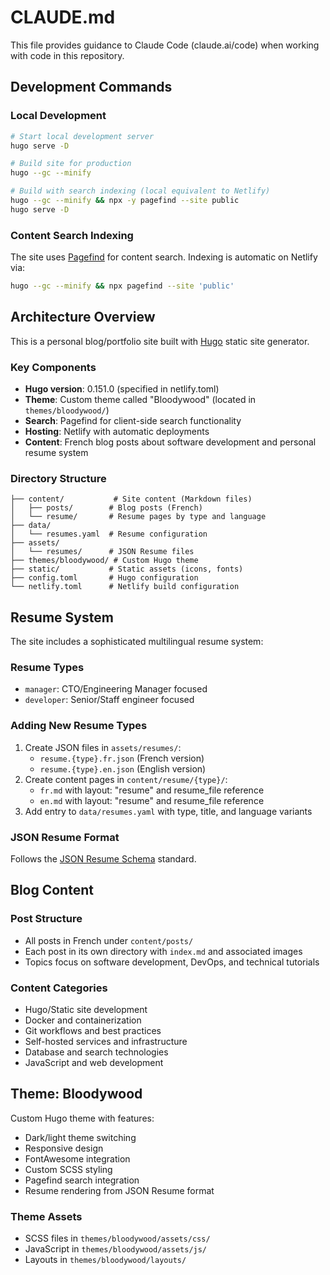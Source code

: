# CLAUDE.md

This file provides guidance to Claude Code (claude.ai/code) when working with code in this repository.

## Development Commands

### Local Development
```bash
# Start local development server
hugo serve -D

# Build site for production
hugo --gc --minify

# Build with search indexing (local equivalent to Netlify)
hugo --gc --minify && npx -y pagefind --site public
hugo serve -D
```

### Content Search Indexing
The site uses [Pagefind](https://pagefind.app/) for content search. Indexing is automatic on Netlify via:
```bash
hugo --gc --minify && npx pagefind --site 'public'
```

## Architecture Overview

This is a personal blog/portfolio site built with [Hugo](https://gohugo.io/) static site generator.

### Key Components
- **Hugo version**: 0.151.0 (specified in netlify.toml)
- **Theme**: Custom theme called "Bloodywood" (located in `themes/bloodywood/`)
- **Search**: Pagefind for client-side search functionality
- **Hosting**: Netlify with automatic deployments
- **Content**: French blog posts about software development and personal resume system

### Directory Structure
```
├── content/           # Site content (Markdown files)
│   ├── posts/        # Blog posts (French)
│   └── resume/       # Resume pages by type and language
├── data/
│   └── resumes.yaml  # Resume configuration
├── assets/
│   └── resumes/      # JSON Resume files
├── themes/bloodywood/ # Custom Hugo theme
├── static/           # Static assets (icons, fonts)
├── config.toml       # Hugo configuration
└── netlify.toml      # Netlify build configuration
```

## Resume System

The site includes a sophisticated multilingual resume system:

### Resume Types
- `manager`: CTO/Engineering Manager focused
- `developer`: Senior/Staff engineer focused

### Adding New Resume Types
1. Create JSON files in `assets/resumes/`:
   - `resume.{type}.fr.json` (French version)
   - `resume.{type}.en.json` (English version)
2. Create content pages in `content/resume/{type}/`:
   - `fr.md` with layout: "resume" and resume_file reference
   - `en.md` with layout: "resume" and resume_file reference
3. Add entry to `data/resumes.yaml` with type, title, and language variants

### JSON Resume Format
Follows the [JSON Resume Schema](https://jsonresume.org/schema/) standard.

## Blog Content

### Post Structure
- All posts in French under `content/posts/`
- Each post in its own directory with `index.md` and associated images
- Topics focus on software development, DevOps, and technical tutorials

### Content Categories
- Hugo/Static site development
- Docker and containerization
- Git workflows and best practices
- Self-hosted services and infrastructure
- Database and search technologies
- JavaScript and web development

## Theme: Bloodywood

Custom Hugo theme with features:
- Dark/light theme switching
- Responsive design
- FontAwesome integration
- Custom SCSS styling
- Pagefind search integration
- Resume rendering from JSON Resume format

### Theme Assets
- SCSS files in `themes/bloodywood/assets/css/`
- JavaScript in `themes/bloodywood/assets/js/`
- Layouts in `themes/bloodywood/layouts/`
